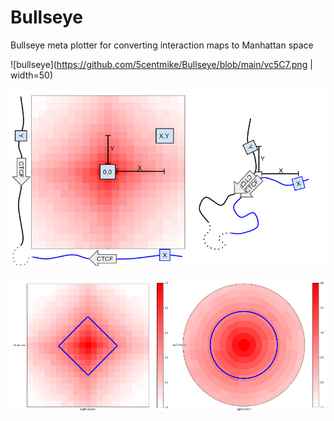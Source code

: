 # Bullseye
Bullseye meta plotter for converting interaction maps to Manhattan space


![bullseye](https://github.com/5centmike/Bullseye/blob/main/vc5C7.png | width=50)

![loops](https://github.com/5centmike/Bullseye/blob/main/loop.png)

![plots](https://github.com/5centmike/Bullseye/blob/main/plots.png)
